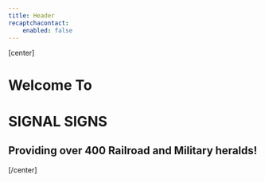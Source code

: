 ```yaml
---
title: Header
recaptchacontact:
    enabled: false
---
```


[center]
# Welcome To
# SIGNAL SIGNS

## Providing over 400 Railroad and Military heralds!
[/center]